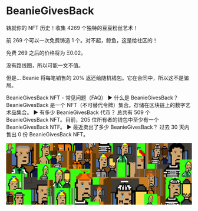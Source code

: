 # BeanieGivesBack

铸就你的 NFT 历史！收集 4269 个独特的豆豆粉丝艺术！

前 269 个可以一次免费铸造 1 个。对不起，鲸鱼，这是给社区的！

免费 269 之后的价格将为 Ξ0.02。

没有路线图，所以可能一文不值。

但是... Beanie 将每笔销售的 20% 返还给随机钱包。它在合同中，所以这不是骗局。

BeanieGivesBack NFT - 常见问题（FAQ）
▶ 什么是 BeanieGivesBack？
BeanieGivesBack 是一个 NFT（不可替代令牌）集合。存储在区块链上的数字艺术品集合。
▶ 有多少 BeanieGivesBack 代币？
总共有 509 个 BeanieGivesBack NFT。目前，205 位所有者的钱包中至少有一个 BeanieGivesBack NTF。
▶ 最近卖出了多少 BeanieGivesBack？
过去 30 天内售出 0 份 BeanieGivesBack NFT。

![nft](unnamed.png)
